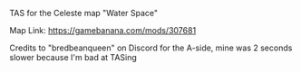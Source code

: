 TAS for the Celeste map "Water Space"

Map Link: https://gamebanana.com/mods/307681

Credits to "bredbeanqueen" on Discord for the A-side, mine was 2 seconds slower because I'm bad at TASing
